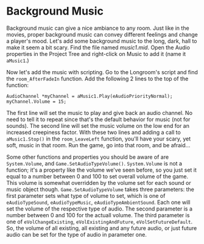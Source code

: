 # Background Music

Background music can give a nice ambiance to any room.  Just like in the movies, proper background music can convey different feelings and change a player's mood.  Let's add some background music to the long, dark, hall to make it seem a bit scary.  Find the file named *music1.mid*. Open the Audio properties in the Project Tree and right-click on Music to add it (name it `aMusic1`.)

Now let's add the music with scripting.  Go to the Longroom's script and find the `room_AfterFadeIn` function. Add the following 2 lines to the top of the function:

```agsscript
AudioChannel *myChannel = aMusic1.Play(eAudioPriorityNormal);
myChannel.Volume = 15;
```

The first line will set the music to play and give back an audio channel.  No need to tell it to repeat since that's the default behavior for music (not for sounds). The second line will set the music volume on the low end for an increased creepiness factor.  With these two lines and adding a call to `aMusic1.Stop()` in the `room_LeaveLeft` function, you'll have your scary, yet soft, music in that room.  Run the game, go into that room, and be afraid...

Some other functions and properties you should be aware of are `System.Volume`, and `Game.SetAudioTypeVolume()`. `System.Volume` is not a function; it's a property like the volume we've seen before, so you just set it equal to a number between 0 and 100 to set overall volume of the game.  This volume is somewhat overridden by the volume set for each sound or music object though. `Game.SetAudioTypeVolume` takes three parameters: the first parameter sets what type of volume to set, which is one of `eAudioTypeSound`, `eAudioTypeMusic`, `eAudioTypeAmbientSound`. Each one will set the volume of the respective type of audio.  The second parameter is a number between 0 and 100 for the actuall volume.  The third parameter is one of `eVolChangeExisting`, `eVolExistingAndFuture`, `eVolSetFutureDefault`. So, the volume of all existing, all existing and any future audio, or just future audio can be set for the type of audio in parameter one.
